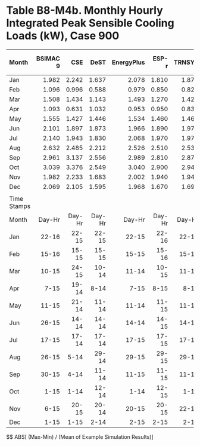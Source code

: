 # Table B8-M4b. Monthly Hourly Integrated Peak Sensible Cooling Loads (kW), Case 900
| Month       | BSIMAC 9 |    CSE |   DeST | EnergyPlus |  ESP-r | TRNSYS |     |   Min |   Max |  Mean | Dev % $$ |     | MJWMagic | 
|:----------- | --------:| ------:| ------:| ----------:| ------:| ------:| ---:| -----:| -----:| -----:| --------:| ---:| --------:| 
| Jan         |    1.982 |  2.242 |  1.637 |      2.078 |  1.810 |  1.878 |     | 1.637 | 2.242 | 1.938 |     31.2 |     |    2.078 | 
| Feb         |    1.096 |  0.996 |  0.588 |      0.979 |  0.850 |  0.829 |     | 0.588 | 1.096 | 0.890 |     57.1 |     |    0.979 | 
| Mar         |    1.508 |  1.434 |  1.143 |      1.493 |  1.270 |  1.426 |     | 1.143 | 1.508 | 1.379 |     26.5 |     |    1.493 | 
| Apr         |    1.093 |  0.631 |  1.032 |      0.953 |  0.950 |  0.837 |     | 0.631 | 1.093 | 0.916 |     50.4 |     |    0.953 | 
| May         |    1.555 |  1.427 |  1.446 |      1.534 |  1.460 |  1.465 |     | 1.427 | 1.555 | 1.481 |      8.6 |     |    1.534 | 
| Jun         |    2.101 |  1.897 |  1.873 |      1.966 |  1.890 |  1.974 |     | 1.873 | 2.101 | 1.950 |     11.7 |     |    1.966 | 
| Jul         |    2.140 |  1.943 |  1.830 |      2.068 |  1.970 |  1.975 |     | 1.830 | 2.140 | 1.988 |     15.6 |     |    2.068 | 
| Aug         |    2.632 |  2.485 |  2.212 |      2.526 |  2.510 |  2.534 |     | 2.212 | 2.632 | 2.483 |     16.9 |     |    2.526 | 
| Sep         |    2.961 |  3.137 |  2.556 |      2.989 |  2.810 |  2.871 |     | 2.556 | 3.137 | 2.887 |     20.1 |     |    2.989 | 
| Oct         |    3.039 |  3.376 |  2.549 |      3.040 |  2.900 |  2.940 |     | 2.549 | 3.376 | 2.974 |     27.8 |     |    3.040 | 
| Nov         |    1.982 |  2.233 |  1.683 |      2.002 |  1.940 |  1.941 |     | 1.683 | 2.233 | 1.963 |     28.0 |     |    2.002 | 
| Dec         |    2.069 |  2.105 |  1.595 |      1.968 |  1.670 |  1.690 |     | 1.595 | 2.105 | 1.850 |     27.6 |     |    1.968 | 
|             | 
| Time Stamps | 
| Month       |   Day-Hr | Day-Hr | Day-Hr |     Day-Hr | Day-Hr | Day-Hr |     |       |       |       |          |     |   Day-Hr | 
| Jan         |    22-16 |  22-15 |  22-15 |      22-15 |  22-16 |  22-15 |     |       |       |       |          |     |    22-15 | 
| Feb         |    15-16 |  15-15 |  15-15 |      15-15 |  15-16 |  15-15 |     |       |       |       |          |     |    15-15 | 
| Mar         |    10-15 |  24-15 |  10-14 |      11-14 |  10-15 |  11-14 |     |       |       |       |          |     |    11-14 | 
| Apr         |     7-15 |  19-14 |   8-14 |       7-15 |   8-15 |   8-15 |     |       |       |       |          |     |     7-15 | 
| May         |    11-15 |  21-14 |  11-14 |      11-14 |  11-15 |  11-14 |     |       |       |       |          |     |    11-14 | 
| Jun         |    26-15 |  14-14 |  14-14 |      14-14 |  14-15 |  14-14 |     |       |       |       |          |     |    14-14 | 
| Jul         |    17-15 |  17-14 |  17-14 |      17-15 |  17-15 |  17-15 |     |       |       |       |          |     |    17-15 | 
| Aug         |    26-15 |   5-14 |  29-14 |      29-15 |  29-15 |  29-15 |     |       |       |       |          |     |    29-15 | 
| Sep         |    30-15 |   4-14 |  11-14 |      11-15 |  11-15 |  11-15 |     |       |       |       |          |     |    11-15 | 
| Oct         |     1-15 |   1-14 |  12-14 |       1-14 |  12-15 |   1-14 |     |       |       |       |          |     |     1-14 | 
| Nov         |     6-15 |  20-15 |  20-14 |      20-15 |  20-15 |  22-14 |     |       |       |       |          |     |    20-15 | 
| Dec         |     1-15 |   1-15 |   2-14 |       2-15 |   2-15 |   2-15 |     |       |       |       |          |     |     2-15 | 

$$ ABS[ (Max-Min) / (Mean of Example Simulation Results)]



